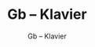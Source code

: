 ---
designer: Endless Knot
description: "Color%3A%20Lagoon%0AMaterial%3A%20100%25%20Wool%0ACollection%3A%20Hand-Knotted%20Collection"
image_primary: img/KLA-251-600x750.jpg
image_secondary: ../../../images/blank.png
manufacturer: Endless Knot
href: https://endlessknotrugs.com/product/klavier-lagoon/
subtitle: Gb – Klavier
tags: 
  - endless_knot
  - hand-knotted-rugs
title: Gb – Klavier
image_thumb: img/KLA-251-300x300.jpg
category: hand-knotted-rugs
slug: /manufacturers/endless-knot/hand-knotted-rugs/endless-knot-gb-klavier
---